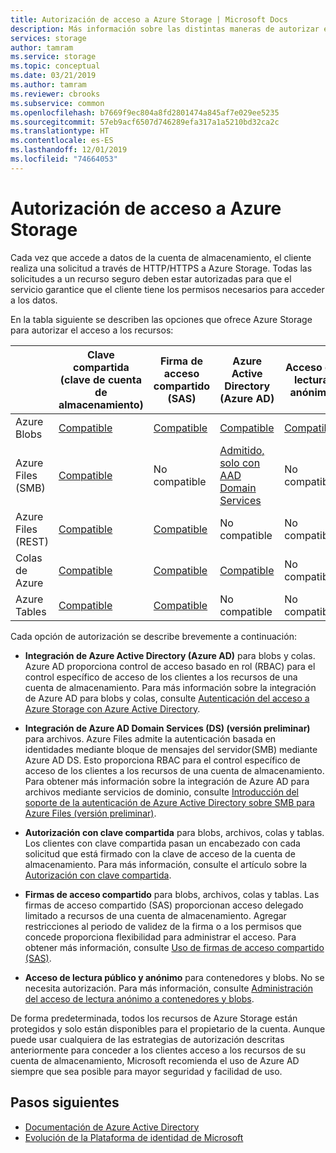 ```yaml
---
title: Autorización de acceso a Azure Storage | Microsoft Docs
description: Más información sobre las distintas maneras de autorizar el acceso al Azure Storage, incluido Azure Active Directory, la autenticación con clave compartida o las firmas de acceso compartido.
services: storage
author: tamram
ms.service: storage
ms.topic: conceptual
ms.date: 03/21/2019
ms.author: tamram
ms.reviewer: cbrooks
ms.subservice: common
ms.openlocfilehash: b7669f9ec804a8fd2801474a845af7e029ee5235
ms.sourcegitcommit: 57eb9acf6507d746289efa317a1a5210bd32ca2c
ms.translationtype: HT
ms.contentlocale: es-ES
ms.lasthandoff: 12/01/2019
ms.locfileid: "74664053"
---
```

# <a name="authorizing-access-to-azure-storage"></a>Autorización de acceso a Azure Storage

Cada vez que accede a datos de la cuenta de almacenamiento, el cliente realiza una solicitud a través de HTTP/HTTPS a Azure Storage. Todas las solicitudes a un recurso seguro deben estar autorizadas para que el servicio garantice que el cliente tiene los permisos necesarios para acceder a los datos.

En la tabla siguiente se describen las opciones que ofrece Azure Storage para autorizar el acceso a los recursos:

|  |Clave compartida (clave de cuenta de almacenamiento)  |Firma de acceso compartido (SAS)  |Azure Active Directory (Azure AD)  |Acceso de lectura anónimo  |
|---------|---------|---------|---------|---------|
|Azure Blobs     |[Compatible](https://docs.microsoft.com/rest/api/storageservices/authenticate-with-shared-key/)         |[Compatible](storage-sas-overview.md)         |[Compatible](storage-auth-aad.md)         |[Compatible](../blobs/storage-manage-access-to-resources.md)         |
|Azure Files (SMB)     |[Compatible](https://docs.microsoft.com/rest/api/storageservices/authenticate-with-shared-key/)         |No compatible         |[Admitido, solo con AAD Domain Services](../files/storage-files-active-directory-overview.md)         |No compatible         |
|Azure Files (REST)     |[Compatible](https://docs.microsoft.com/rest/api/storageservices/authenticate-with-shared-key/)         |[Compatible](storage-sas-overview.md)         |No compatible         |No compatible         |
|Colas de Azure     |[Compatible](https://docs.microsoft.com/rest/api/storageservices/authenticate-with-shared-key/)         |[Compatible](storage-sas-overview.md)         |[Compatible](storage-auth-aad.md)         |No compatible         |
|Azure Tables     |[Compatible](https://docs.microsoft.com/rest/api/storageservices/authenticate-with-shared-key/)         |[Compatible](storage-sas-overview.md)         |No compatible         |No compatible         |

Cada opción de autorización se describe brevemente a continuación:

- **Integración de Azure Active Directory (Azure AD)** para blobs y colas. Azure AD proporciona control de acceso basado en rol (RBAC) para el control específico de acceso de los clientes a los recursos de una cuenta de almacenamiento. Para más información sobre la integración de Azure AD para blobs y colas, consulte [Autenticación del acceso a Azure Storage con Azure Active Directory](storage-auth-aad.md).

- **Integración de Azure AD Domain Services (DS) (versión preliminar)** para archivos. Azure Files admite la autenticación basada en identidades mediante bloque de mensajes del servidor(SMB) mediante Azure AD DS. Esto proporciona RBAC para el control específico de acceso de los clientes a los recursos de una cuenta de almacenamiento. Para obtener más información sobre la integración de Azure AD para archivos mediante servicios de dominio, consulte [Introducción del soporte de la autenticación de Azure Active Directory sobre SMB para Azure Files (versión preliminar)](../files/storage-files-active-directory-overview.md).

- **Autorización con clave compartida** para blobs, archivos, colas y tablas. Los clientes con clave compartida pasan un encabezado con cada solicitud que está firmado con la clave de acceso de la cuenta de almacenamiento. Para más información, consulte el artículo sobre la [Autorización con clave compartida](/rest/api/storageservices/authenticate-with-shared-key/).
- **Firmas de acceso compartido** para blobs, archivos, colas y tablas. Las firmas de acceso compartido (SAS) proporcionan acceso delegado limitado a recursos de una cuenta de almacenamiento. Agregar restricciones al periodo de validez de la firma o a los permisos que concede proporciona flexibilidad para administrar el acceso. Para obtener más información, consulte [Uso de firmas de acceso compartido (SAS)](storage-sas-overview.md).
- **Acceso de lectura público y anónimo** para contenedores y blobs. No se necesita autorización. Para más información, consulte [Administración del acceso de lectura anónimo a contenedores y blobs](../blobs/storage-manage-access-to-resources.md).  

De forma predeterminada, todos los recursos de Azure Storage están protegidos y solo están disponibles para el propietario de la cuenta. Aunque puede usar cualquiera de las estrategias de autorización descritas anteriormente para conceder a los clientes acceso a los recursos de su cuenta de almacenamiento, Microsoft recomienda el uso de Azure AD siempre que sea posible para mayor seguridad y facilidad de uso.

## <a name="next-steps"></a>Pasos siguientes

- [Documentación de Azure Active Directory](/azure/active-directory/)
- [Evolución de la Plataforma de identidad de Microsoft](/azure/active-directory/develop/about-microsoft-identity-platform)
